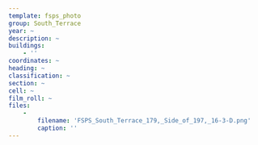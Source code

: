 ```yaml
---
template: fsps_photo
group: South_Terrace
year: ~
description: ~
buildings:
    - ''
coordinates: ~
heading: ~
classification: ~
section: ~
cell: ~
film_roll: ~
files:
    -
        filename: 'FSPS_South_Terrace_179,_Side_of_197,_16-3-D.png'
        caption: ''
---
```

